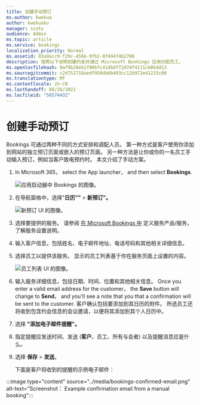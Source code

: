 ```yaml
---
title: 创建手动预订
ms.author: kwekua
author: kwekuako
manager: scotv
audience: Admin
ms.topic: article
ms.service: bookings
localization_priority: Normal
ms.assetid: 03a9acc9-f29c-456b-9fb2-0f49474b2708
description: 按照以下说明创建约会并通过 Microsoft Bookings 应用分配员工。
ms.openlocfilehash: 9af9b28eb1f00bfc41dbdff2d7df4111cb8bdd13
ms.sourcegitcommit: c2d752718aedf958db6b403cc12b972ed1215c00
ms.translationtype: MT
ms.contentlocale: zh-CN
ms.lasthandoff: 08/26/2021
ms.locfileid: "58574432"
---
```

# <a name="create-a-manual-booking"></a>创建手动预订

Bookings 可通过两种不同的方式安排和调配人员。 第一种方式是客户使用你添加到网站的独立预订页面或嵌入的预订页面。 另一种方法是让你或你的一名员工手动输入预订，例如当客户致电预约时。 本文介绍了手动方案。

1. In Microsoft 365， select the App launcher， and then select **Bookings**.

   ![应用启动器中 Bookings 的图像。](../media/bookings-applauncher.png)

1. 在导航窗格中，选择"**日历""** \> **新预订"。**

   ![新预订 UI 的图像。](../media/bookings-newbooking.png)

1. 选择要提供的服务。 请参阅 [在 Microsoft Bookings 中](define-service-offerings.md) 定义服务产品/服务，了解服务设置说明。

1. 输入客户信息，包括姓名、电子邮件地址、电话号码和其他相关详细信息。

1. 选择员工以提供该服务。 显示的员工列表基于你在服务页面上设置的内容。

   ![员工列表 UI 的图像。](../media/bookings-staff-list.png)

1. 输入服务详细信息，包括日期、时间、位置和其他相关信息。 Once you enter a valid email address for the customer， the **Save** button will change to **Send**， and you'll see a note that you that a confirmation will be sent to the customer. 客户确认包括要添加到其日历的附件。 所选员工还将收到包含约会信息的会议邀请，以便将其添加到其个人日历中。

1. 选择 **"添加电子邮件提醒"。**

1. 指定提醒应发送时间、发送 (**客户**、员工、所有与会者) 以及提醒消息应是什么。 

1. 选择 **保存** \> **发送**。

   下面是客户将收到的提醒的示例电子邮件：

:::image type="content" source="../media/bookings-confirmed-email.png" alt-text="Screenshot： Example confirmation email from a manual booking":::